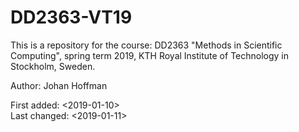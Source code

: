 # DD2363-VT19
This is a repository for the course:
DD2363 "Methods in Scientific Computing", spring term 2019, 
KTH Royal Institute of Technology in Stockholm, Sweden. 
   
Author: Johan Hoffman
  
First added:  <2019-01-10>   
Last changed: <2019-01-11>
